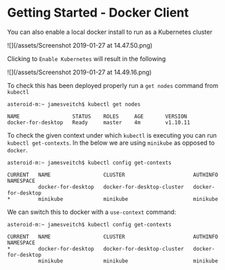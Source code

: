 # Getting Started - Docker Client

You can also enable a local docker install to run as a Kubernetes cluster

![](/assets/Screenshot 2019-01-27 at 14.47.50.png)

Clicking to `Enable Kubernetes` will result in the following

![](/assets/Screenshot 2019-01-27 at 14.49.16.png)

To check this has been deployed properly run a `get nodes` command from `kubectl`

```
asteroid-m:~ jamesveitch$ kubectl get nodes

NAME                 STATUS    ROLES     AGE       VERSION
docker-for-desktop   Ready     master    4m        v1.10.11
```

To check the given context under which `kubectl` is executing you can run `kubectl get-contexts`. In the below we are using `minikube` as opposed to `docker`.

```
asteroid-m:~ jamesveitch$ kubectl config get-contexts

CURRENT   NAME                 CLUSTER                      AUTHINFO             NAMESPACE
          docker-for-desktop   docker-for-desktop-cluster   docker-for-desktop   
*         minikube             minikube                     minikube
```

We can switch this to docker with a `use-context` command:

```
asteroid-m:~ jamesveitch$ kubectl config get-contexts

CURRENT   NAME                 CLUSTER                      AUTHINFO             NAMESPACE
*         docker-for-desktop   docker-for-desktop-cluster   docker-for-desktop   
          minikube             minikube                     minikube
```



